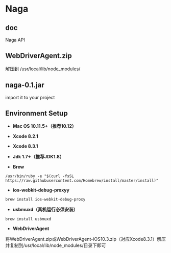 # Naga

## doc

Naga API

## WebDriverAgent.zip

解压到 /usr/local/lib/node_modules/

## naga-0.1.jar

import it to your project

## Environment Setup

- **Mac OS 10.11.5+（推荐10.12）**

- **Xcode 8.2.1**
- **Xcode 8.3.1**

- **Jdk 1.7+（推荐JDK1.8）**

- **Brew**

```shell
/usr/bin/ruby -e "$(curl -fsSL https://raw.githubusercontent.com/Homebrew/install/master/install)"
```
- **ios-webkit-debug-proxyy**

```shell
brew install ios-webkit-debug-proxy
```
- **usbmuxd（真机运行必须安装）**

```shell
brew install usbmuxd
```
- **WebDriverAgent**

将WebDriverAgent.zip或WebDriverAgent-iOS10.3.zip（对应Xcode8.3.1）解压并复制到/usr/local/lib/node_modules/目录下即可

